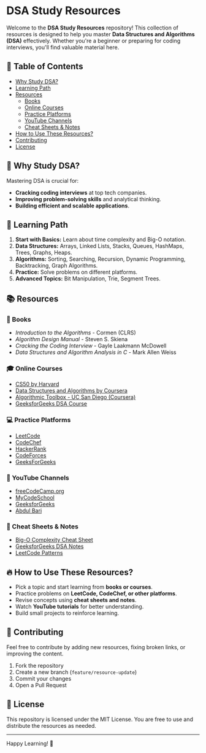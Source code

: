 # DSA Study Resources

Welcome to the **DSA Study Resources** repository! This collection of resources is designed to help you master **Data Structures and Algorithms (DSA)** effectively. Whether you're a beginner or preparing for coding interviews, you'll find valuable material here.

## 📌 Table of Contents
- [Why Study DSA?](#why-study-dsa)
- [Learning Path](#learning-path)
- [Resources](#resources)
  - [Books](#books)
  - [Online Courses](#online-courses)
  - [Practice Platforms](#practice-platforms)
  - [YouTube Channels](#youtube-channels)
  - [Cheat Sheets & Notes](#cheat-sheets--notes)
- [How to Use These Resources?](#how-to-use-these-resources)
- [Contributing](#contributing)
- [License](#license)

## 📖 Why Study DSA?
Mastering DSA is crucial for:
- **Cracking coding interviews** at top tech companies.
- **Improving problem-solving skills** and analytical thinking.
- **Building efficient and scalable applications**.

## 🚀 Learning Path
1. **Start with Basics:** Learn about time complexity and Big-O notation.
2. **Data Structures:** Arrays, Linked Lists, Stacks, Queues, HashMaps, Trees, Graphs, Heaps.
3. **Algorithms:** Sorting, Searching, Recursion, Dynamic Programming, Backtracking, Graph Algorithms.
4. **Practice:** Solve problems on different platforms.
5. **Advanced Topics:** Bit Manipulation, Trie, Segment Trees.

## 📚 Resources

### 📖 Books
- *Introduction to the Algorithms* - Cormen (CLRS)
- *Algorithm Design Manual* - Steven S. Skiena
- *Cracking the Coding Interview* - Gayle Laakmann McDowell
- *Data Structures and Algorithm Analysis in C* - Mark Allen Weiss

### 🎓 Online Courses
- [CS50 by Harvard](https://cs50.harvard.edu/)
- [Data Structures and Algorithms by Coursera](https://www.coursera.org/specializations/data-structures-algorithms)
- [Algorithmic Toolbox - UC San Diego (Coursera)](https://www.coursera.org/learn/algorithmic-toolbox)
- [GeeksforGeeks DSA Course](https://www.geeksforgeeks.org/data-structures/)

### 💻 Practice Platforms
- [LeetCode](https://leetcode.com/)
- [CodeChef](https://www.codechef.com/)
- [HackerRank](https://www.hackerrank.com/domains/tutorials/10-days-of-algorithms)
- [CodeForces](https://codeforces.com/)
- [GeeksForGeeks](https://www.geeksforgeeks.org/)

### 🎥 YouTube Channels
- [freeCodeCamp.org](https://www.youtube.com/c/Freecodecamp)
- [MyCodeSchool](https://www.youtube.com/user/mycodeschool)
- [GeeksforGeeks](https://www.youtube.com/c/GeeksforGeeksVideos)
- [Abdul Bari](https://www.youtube.com/c/AbdulBari)

### 📝 Cheat Sheets & Notes
- [Big-O Complexity Cheat Sheet](https://www.bigocheatsheet.com/)
- [GeeksforGeeks DSA Notes](https://www.geeksforgeeks.org/data-structures/)
- [LeetCode Patterns](https://seanprashad.com/leetcode-patterns/)

## 🔥 How to Use These Resources?
- Pick a topic and start learning from **books or courses**.
- Practice problems on **LeetCode, CodeChef, or other platforms**.
- Revise concepts using **cheat sheets and notes**.
- Watch **YouTube tutorials** for better understanding.
- Build small projects to reinforce learning.

## 🤝 Contributing
Feel free to contribute by adding new resources, fixing broken links, or improving the content.

1. Fork the repository
2. Create a new branch (`feature/resource-update`)
3. Commit your changes
4. Open a Pull Request

## 📜 License
This repository is licensed under the MIT License. You are free to use and distribute the resources as needed.

---
Happy Learning! 🚀
